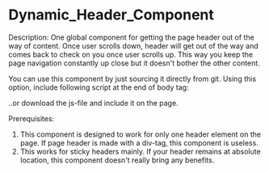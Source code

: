 # Dynamic_Header_Component

Description: One global component for getting the page header out of the way of content. Once user scrolls down, header will get out of the way and comes back to check on you
once user scrolls up. This way you keep the page navigation constantly up close but it doesn't bother the other content.

You can use this component by just sourcing it directly from git. Using this option, include following script at the end of body tag:
<script src="https://jamo1789.github.io/Dynamic_Header_Component/Dynamic_header.js"></script>

..or download the js-file and include it on the page.

Prerequisites:

1. This component is designed to work for only one header element on the page. If page header is made with a div-tag, this component is useless.
2. This works for sticky headers mainly. If your header remains at absolute location, this component doesn't really bring any benefits. 
